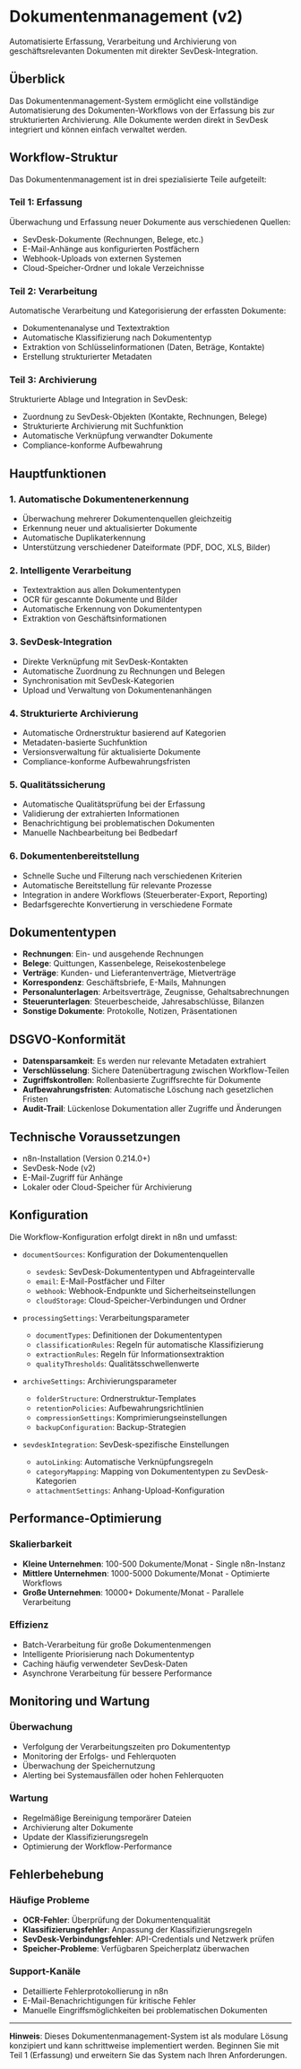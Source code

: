 # Dokumentenmanagement (v2)

Automatisierte Erfassung, Verarbeitung und Archivierung von geschäftsrelevanten Dokumenten mit direkter SevDesk-Integration.

## Überblick

Das Dokumentenmanagement-System ermöglicht eine vollständige Automatisierung des Dokumenten-Workflows von der Erfassung bis zur strukturierten Archivierung. Alle Dokumente werden direkt in SevDesk integriert und können einfach verwaltet werden.

## Workflow-Struktur

Das Dokumentenmanagement ist in drei spezialisierte Teile aufgeteilt:

### **Teil 1: Erfassung**
Überwachung und Erfassung neuer Dokumente aus verschiedenen Quellen:
- SevDesk-Dokumente (Rechnungen, Belege, etc.)
- E-Mail-Anhänge aus konfigurierten Postfächern
- Webhook-Uploads von externen Systemen
- Cloud-Speicher-Ordner und lokale Verzeichnisse

### **Teil 2: Verarbeitung**
Automatische Verarbeitung und Kategorisierung der erfassten Dokumente:
- Dokumentenanalyse und Textextraktion
- Automatische Klassifizierung nach Dokumententyp
- Extraktion von Schlüsselinformationen (Daten, Beträge, Kontakte)
- Erstellung strukturierter Metadaten

### **Teil 3: Archivierung**
Strukturierte Ablage und Integration in SevDesk:
- Zuordnung zu SevDesk-Objekten (Kontakte, Rechnungen, Belege)
- Strukturierte Archivierung mit Suchfunktion
- Automatische Verknüpfung verwandter Dokumente
- Compliance-konforme Aufbewahrung

## Hauptfunktionen

### 1. **Automatische Dokumentenerkennung**
   - Überwachung mehrerer Dokumentenquellen gleichzeitig
   - Erkennung neuer und aktualisierter Dokumente
   - Automatische Duplikaterkennung
   - Unterstützung verschiedener Dateiformate (PDF, DOC, XLS, Bilder)

### 2. **Intelligente Verarbeitung**
   - Textextraktion aus allen Dokumententypen
   - OCR für gescannte Dokumente und Bilder
   - Automatische Erkennung von Dokumententypen
   - Extraktion von Geschäftsinformationen

### 3. **SevDesk-Integration**
   - Direkte Verknüpfung mit SevDesk-Kontakten
   - Automatische Zuordnung zu Rechnungen und Belegen
   - Synchronisation mit SevDesk-Kategorien
   - Upload und Verwaltung von Dokumentenanhängen

### 4. **Strukturierte Archivierung**
   - Automatische Ordnerstruktur basierend auf Kategorien
   - Metadaten-basierte Suchfunktion
   - Versionsverwaltung für aktualisierte Dokumente
   - Compliance-konforme Aufbewahrungsfristen

### 5. **Qualitätssicherung**
   - Automatische Qualitätsprüfung bei der Erfassung
   - Validierung der extrahierten Informationen
   - Benachrichtigung bei problematischen Dokumenten
   - Manuelle Nachbearbeitung bei Bedbedarf

### 6. **Dokumentenbereitstellung**
   - Schnelle Suche und Filterung nach verschiedenen Kriterien
   - Automatische Bereitstellung für relevante Prozesse
   - Integration in andere Workflows (Steuerberater-Export, Reporting)
   - Bedarfsgerechte Konvertierung in verschiedene Formate

## Dokumententypen

- **Rechnungen**: Ein- und ausgehende Rechnungen
- **Belege**: Quittungen, Kassenbelege, Reisekostenbelege
- **Verträge**: Kunden- und Lieferantenverträge, Mietverträge
- **Korrespondenz**: Geschäftsbriefe, E-Mails, Mahnungen
- **Personalunterlagen**: Arbeitsverträge, Zeugnisse, Gehaltsabrechnungen
- **Steuerunterlagen**: Steuerbescheide, Jahresabschlüsse, Bilanzen
- **Sonstige Dokumente**: Protokolle, Notizen, Präsentationen

## DSGVO-Konformität

- **Datensparsamkeit**: Es werden nur relevante Metadaten extrahiert
- **Verschlüsselung**: Sichere Datenübertragung zwischen Workflow-Teilen
- **Zugriffskontrollen**: Rollenbasierte Zugriffsrechte für Dokumente
- **Aufbewahrungsfristen**: Automatische Löschung nach gesetzlichen Fristen
- **Audit-Trail**: Lückenlose Dokumentation aller Zugriffe und Änderungen

## Technische Voraussetzungen

- n8n-Installation (Version 0.214.0+)
- SevDesk-Node (v2)
- E-Mail-Zugriff für Anhänge
- Lokaler oder Cloud-Speicher für Archivierung

## Konfiguration

Die Workflow-Konfiguration erfolgt direkt in n8n und umfasst:

- `documentSources`: Konfiguration der Dokumentenquellen
  - `sevdesk`: SevDesk-Dokumententypen und Abfrageintervalle
  - `email`: E-Mail-Postfächer und Filter
  - `webhook`: Webhook-Endpunkte und Sicherheitseinstellungen
  - `cloudStorage`: Cloud-Speicher-Verbindungen und Ordner

- `processingSettings`: Verarbeitungsparameter
  - `documentTypes`: Definitionen der Dokumententypen
  - `classificationRules`: Regeln für automatische Klassifizierung
  - `extractionRules`: Regeln für Informationsextraktion
  - `qualityThresholds`: Qualitätsschwellenwerte

- `archiveSettings`: Archivierungsparameter
  - `folderStructure`: Ordnerstruktur-Templates
  - `retentionPolicies`: Aufbewahrungsrichtlinien
  - `compressionSettings`: Komprimierungseinstellungen
  - `backupConfiguration`: Backup-Strategien

- `sevdeskIntegration`: SevDesk-spezifische Einstellungen
  - `autoLinking`: Automatische Verknüpfungsregeln
  - `categoryMapping`: Mapping von Dokumententypen zu SevDesk-Kategorien
  - `attachmentSettings`: Anhang-Upload-Konfiguration

## Performance-Optimierung

### Skalierbarkeit
- **Kleine Unternehmen**: 100-500 Dokumente/Monat - Single n8n-Instanz
- **Mittlere Unternehmen**: 1000-5000 Dokumente/Monat - Optimierte Workflows
- **Große Unternehmen**: 10000+ Dokumente/Monat - Parallele Verarbeitung

### Effizienz
- Batch-Verarbeitung für große Dokumentenmengen
- Intelligente Priorisierung nach Dokumententyp
- Caching häufig verwendeter SevDesk-Daten
- Asynchrone Verarbeitung für bessere Performance

## Monitoring und Wartung

### Überwachung
- Verfolgung der Verarbeitungszeiten pro Dokumententyp
- Monitoring der Erfolgs- und Fehlerquoten
- Überwachung der Speichernutzung
- Alerting bei Systemausfällen oder hohen Fehlerquoten

### Wartung
- Regelmäßige Bereinigung temporärer Dateien
- Archivierung alter Dokumente
- Update der Klassifizierungsregeln
- Optimierung der Workflow-Performance

## Fehlerbehebung

### Häufige Probleme
- **OCR-Fehler**: Überprüfung der Dokumentenqualität
- **Klassifizierungsfehler**: Anpassung der Klassifizierungsregeln
- **SevDesk-Verbindungsfehler**: API-Credentials und Netzwerk prüfen
- **Speicher-Probleme**: Verfügbaren Speicherplatz überwachen

### Support-Kanäle
- Detaillierte Fehlerprotokollierung in n8n
- E-Mail-Benachrichtigungen für kritische Fehler
- Manuelle Eingriffsmöglichkeiten bei problematischen Dokumenten

---

**Hinweis**: Dieses Dokumentenmanagement-System ist als modulare Lösung konzipiert und kann schrittweise implementiert werden. Beginnen Sie mit Teil 1 (Erfassung) und erweitern Sie das System nach Ihren Anforderungen.
